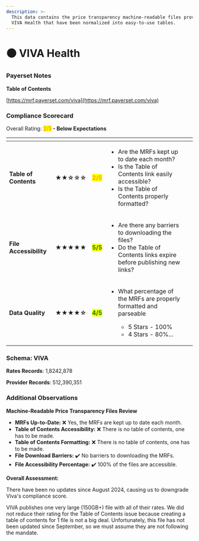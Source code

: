 ```yaml
---
description: >-
  This data contains the price transparency machine-readable files provided by
  VIVA Health that have been normalized into easy-to-use tables.
---
```


# 🟠 VIVA Health

### Payerset Notes

**Table of Contents**

[https://mrf.payerset.com/viva](https://mrf.payerset.com/viva)

### Compliance Scorecard

Overall Rating: <mark style="color:orange;">**2/5**</mark>**&#x20;- Below Expectations**

<table data-view="cards"><thead><tr><th></th><th></th><th></th><th></th><th data-hidden data-card-cover data-type="files"></th></tr></thead><tbody><tr><td><strong>Table of Contents</strong></td><td><strong>★★☆☆☆</strong></td><td><mark style="color:orange;"><strong>2/5</strong></mark></td><td><ul><li>Are the MRFs kept up to date each month? </li><li>Is the Table of Contents link easily accessible?</li><li>Is the Table of Contents properly formatted?</li></ul></td><td></td></tr><tr><td><strong>File Accessibility</strong></td><td><strong>★★★★★</strong></td><td><mark style="color:green;"><strong>5/5</strong></mark></td><td><ul><li>Are there any barriers to downloading the files?</li><li>Do the Table of Contents links expire before publishing new links?</li></ul></td><td></td></tr><tr><td><strong>Data Quality</strong></td><td><strong>★★★★☆</strong></td><td><mark style="color:green;"><strong>4/5</strong></mark></td><td><ul><li><p>What percentage of the MRFs are properly formatted and parseable</p><ul><li>5 Stars - 100%</li><li>4 Stars - 80%...</li></ul></li></ul></td><td></td></tr></tbody></table>

### Schema: VIVA

**Rates Records**: 1,8242,878

**Provider Records**: 512,390,351

### Additional Observations

**Machine-Readable Price Transparency Files Review**

* **MRFs Up-to-Date:** :x: Yes, the MRFs are kept up to date each month.
* **Table of Contents Accessibility:** ❌ There is no table of contents, one has to be made.
* **Table of Contents Formatting:** ❌ There is no table of contents, one has to be made.
* **File Download Barriers:** ✔️ No barriers to downloading the MRFs.
* **File Accessibility Percentage:** ✔️ 100% of the files are accessible.

**Overall Assessment:**&#x20;

There have been no updates since August 2024, causing us to downgrade Viva's compliance score.

VIVA publishes one very large (150GB+) file with all of their rates. We did not reduce their rating for the Table of Contents issue because creating a table of contents for 1 file is not a big deal. Unfortunately, this file has not been updated since September, so we must assume they are not following the mandate.
